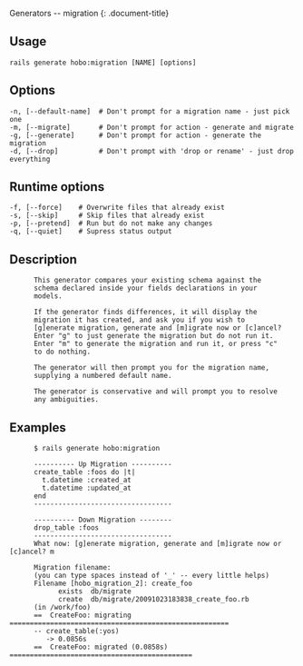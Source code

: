 Generators -- migration
{: .document-title}


## Usage

    

    rails generate hobo:migration [NAME] [options]


## Options

    

    -n, [--default-name]  # Don't prompt for a migration name - just pick one
    -m, [--migrate]       # Don't prompt for action - generate and migrate
    -g, [--generate]      # Don't prompt for action - generate the migration
    -d, [--drop]          # Don't prompt with 'drop or rename' - just drop everything


## Runtime options

    

    -f, [--force]    # Overwrite files that already exist
    -s, [--skip]     # Skip files that already exist
    -p, [--pretend]  # Run but do not make any changes
    -q, [--quiet]    # Supress status output


## Description

    


          This generator compares your existing schema against the
          schema declared inside your fields declarations in your
          models.

          If the generator finds differences, it will display the
          migration it has created, and ask you if you wish to
          [g]enerate migration, generate and [m]igrate now or [c]ancel?
          Enter "g" to just generate the migration but do not run it.
          Enter "m" to generate the migration and run it, or press "c"
          to do nothing.

          The generator will then prompt you for the migration name,
          supplying a numbered default name.

          The generator is conservative and will prompt you to resolve
          any ambiguities.


## Examples

    


          $ rails generate hobo:migration

          ---------- Up Migration ----------
          create_table :foos do |t|
            t.datetime :created_at
            t.datetime :updated_at
          end
          ----------------------------------

          ---------- Down Migration --------
          drop_table :foos
          ----------------------------------
          What now: [g]enerate migration, generate and [m]igrate now or [c]ancel? m

          Migration filename:
          (you can type spaces instead of '_' -- every little helps)
          Filename [hobo_migration_2]: create_foo
                exists  db/migrate
                create  db/migrate/20091023183838_create_foo.rb
          (in /work/foo)
          ==  CreateFoo: migrating ======================================================
          -- create_table(:yos)
             -> 0.0856s
          ==  CreateFoo: migrated (0.0858s) =============================================


